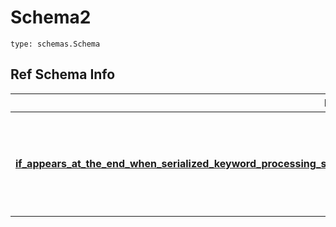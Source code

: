 # Schema2
```
type: schemas.Schema
```

## Ref Schema Info
Ref Schema | Input Type | Output Type
---------- | ---------- | -----------
[**if_appears_at_the_end_when_serialized_keyword_processing_sequence.IfAppearsAtTheEndWhenSerializedKeywordProcessingSequence**](../../../../../../../../components/schema/if_appears_at_the_end_when_serialized_keyword_processing_sequence.md) | dict, schemas.immutabledict, str, datetime.date, datetime.datetime, uuid.UUID, int, float, bool, None, list, tuple, bytes, io.FileIO, io.BufferedReader | schemas.immutabledict, str, float, int, bool, None, tuple, bytes, io.FileIO
